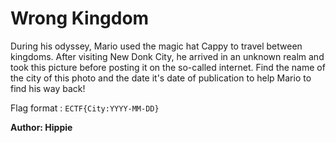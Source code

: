 # Wrong Kingdom

During his odyssey, Mario used the magic hat Cappy to travel between kingdoms. After visiting New Donk City, he arrived in an unknown realm and took this picture before posting it on the so-called internet. Find the name of the city of this photo and the date it's date of publication to help Mario to find his way back!

Flag format : ```ECTF{City:YYYY-MM-DD}```

**Author: Hippie**